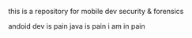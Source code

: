 this is a repository for mobile dev security & forensics

andoid dev is pain
java is pain
i am in pain
